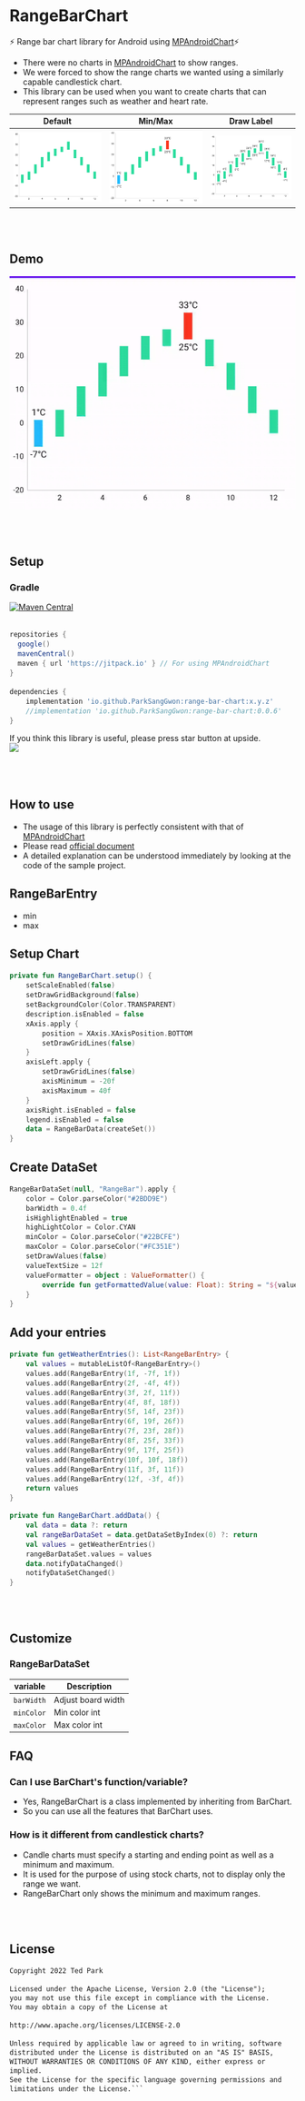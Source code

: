 # RangeBarChart 
⚡ Range bar chart library for Android using [MPAndroidChart](https://github.com/PhilJay/MPAndroidChart)⚡

- There were no charts in [MPAndroidChart](https://github.com/PhilJay/MPAndroidChart)  to show ranges.
- We were forced to show the range charts we wanted using a similarly capable candlestick chart.
- This library can be used when you want to create charts that can represent ranges such as weather and heart rate.


|    Default    |    Min/Max    |    Draw Label    |
| :----------------:| :----------------: | :----------------: |
|![](art/range_bar.png) |![](art/min_max.png) |![](art/draw_label.png)| 
</br></br>

## Demo
![](art/highlight.gif)

</br></br>

## Setup

### Gradle
[![Maven Central](https://img.shields.io/maven-central/v/io.github.ParkSangGwon/range-bar-chart.svg?label=Maven%20Central)](https://search.maven.org/search?q=g:%22io.github.ParkSangGwon%22%20AND%20a:%range-bar-chart%22)

```gradle

repositories {
  google()
  mavenCentral()
  maven { url 'https://jitpack.io' } // For using MPAndroidChart
}

dependencies {
    implementation 'io.github.ParkSangGwon:range-bar-chart:x.y.z'
    //implementation 'io.github.ParkSangGwon:range-bar-chart:0.0.6'
}

```

If you think this library is useful, please press star button at upside. </br>
<img src="https://phaser.io/content/news/2015/09/10000-stars.png" width="200">

</br></br>

## How to use
- The usage of this library is perfectly consistent with that of [MPAndroidChart](https://github.com/PhilJay/MPAndroidChart)
- Please read [official document](https://weeklycoding.com/mpandroidchart-documentation/)
- A detailed explanation can be understood immediately by looking at the code of the sample project.

## RangeBarEntry
- min
- max

## Setup Chart
```kotlin
private fun RangeBarChart.setup() {
    setScaleEnabled(false)
    setDrawGridBackground(false)
    setBackgroundColor(Color.TRANSPARENT)
    description.isEnabled = false
    xAxis.apply {
        position = XAxis.XAxisPosition.BOTTOM
        setDrawGridLines(false)
    }
    axisLeft.apply {
        setDrawGridLines(false)
        axisMinimum = -20f
        axisMaximum = 40f
    }
    axisRight.isEnabled = false
    legend.isEnabled = false
    data = RangeBarData(createSet())
}
```

## Create DataSet
```kotlin
RangeBarDataSet(null, "RangeBar").apply {
    color = Color.parseColor("#2BDD9E")
    barWidth = 0.4f
    isHighlightEnabled = true
    highLightColor = Color.CYAN
    minColor = Color.parseColor("#22BCFE")
    maxColor = Color.parseColor("#FC351E")
    setDrawValues(false)
    valueTextSize = 12f
    valueFormatter = object : ValueFormatter() {
        override fun getFormattedValue(value: Float): String = "${value.toInt()}°C"
    }
}
```
## Add your entries
```kotlin
private fun getWeatherEntries(): List<RangeBarEntry> {
    val values = mutableListOf<RangeBarEntry>()
    values.add(RangeBarEntry(1f, -7f, 1f))
    values.add(RangeBarEntry(2f, -4f, 4f))
    values.add(RangeBarEntry(3f, 2f, 11f))
    values.add(RangeBarEntry(4f, 8f, 18f))
    values.add(RangeBarEntry(5f, 14f, 23f))
    values.add(RangeBarEntry(6f, 19f, 26f))
    values.add(RangeBarEntry(7f, 23f, 28f))
    values.add(RangeBarEntry(8f, 25f, 33f))
    values.add(RangeBarEntry(9f, 17f, 25f))
    values.add(RangeBarEntry(10f, 10f, 18f))
    values.add(RangeBarEntry(11f, 3f, 11f))
    values.add(RangeBarEntry(12f, -3f, 4f))
    return values
}
```
```kotlin
private fun RangeBarChart.addData() {
    val data = data ?: return
    val rangeBarDataSet = data.getDataSetByIndex(0) ?: return
    val values = getWeatherEntries()
    rangeBarDataSet.values = values
    data.notifyDataChanged()
    notifyDataSetChanged()
}
```

</br></br>


## Customize
### RangeBarDataSet

|      variable        |    Description    | 
| ----------------------- | ---------------- |
| `barWidth` | Adjust board width |
| `minColor` | Min color int |
| `maxColor` | Max color int |

## FAQ

### Can I use BarChart's function/variable?
- Yes, RangeBarChart is a class implemented by inheriting from BarChart.
- So you can use all the features that BarChart uses.


### How is it different from candlestick charts?
- Candle charts must specify a starting and ending point as well as a minimum and maximum.
- It is used for the purpose of using stock charts, not to display only the range we want.
- RangeBarChart only shows the minimum and maximum ranges.

</br></br>

## License

````code
Copyright 2022 Ted Park

Licensed under the Apache License, Version 2.0 (the "License");
you may not use this file except in compliance with the License.
You may obtain a copy of the License at

http://www.apache.org/licenses/LICENSE-2.0

Unless required by applicable law or agreed to in writing, software
distributed under the License is distributed on an "AS IS" BASIS,
WITHOUT WARRANTIES OR CONDITIONS OF ANY KIND, either express or implied.
See the License for the specific language governing permissions and
limitations under the License.```
````
